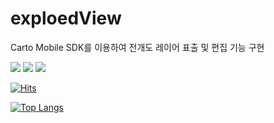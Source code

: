 # exploedView

Carto Mobile SDK를 이용하여 전개도 레이어 표출 및 편집 기능 구현

<img src="https://img.shields.io/badge/Kotlin-000?style=flat-square&logo=kotlin&logoColor=blue"/> <img src="https://img.shields.io/badge/Android-000?style=flat-square&logo=android&logoColor=green"/> <img src="https://img.shields.io/badge/carto-000?style=flat-square&logo=carto&logoColor=green"/>

[![Hits](https://hits.seeyoufarm.com/api/count/incr/badge.svg?url=https%3A%2F%2Fgithub.com%2Fimchic%2FexploedView&count_bg=%233D7AC8&title_bg=%23555555&icon=&icon_color=%23E7E7E7&title=Github&edge_flat=false)](https://hits.seeyoufarm.com)

[![Top Langs](https://github-readme-stats.vercel.app/api/top-langs/?username=imchic)](https://github.com/imchic/github-readme-stats)
